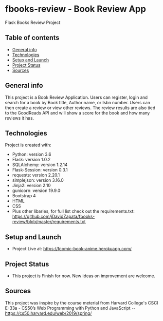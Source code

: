 # fbooks-review - Book Review App
Flask Books Review Project 


## Table of contents
* [General info](#general-info)
* [Technologies](#technologies)
* [Setup and Launch](#setup-and-launch)
* [Project Status](#project-status) 
* [Sources](#sources)

## General info
This project is a Book Review Application.  Users can register, login and search for a book by Book title, Author name, or Isbn number.  Users can then create a review or view other reviews.  The review results are also tied to the GoodReads API and will show a score for the book and how many reviews it has.

	
## Technologies
Project is created with:
* Python: version 3.6
* Flask: version 1.0.2
* SQLAlchemy: version 1.2.14
* Flask-Session: version 0.3.1
* requests: version 2.20.1
* simplejson: version 3.16.0
* Jinja2: version 2.10
* gunicorn: version 19.9.0
* Bootstrap 4 
* HTML
* CSS
* Plus other libaries, for full list check out the requirements.txt: https://github.com/jDavidZapata/fbooks-review/blob/master/requirements.txt

## Setup and Launch
* Project Live at: https://fcomic-book-anime.herokuapp.com/

## Project Status
* This project is Finish for now.  New ideas on improvement are welcome.


## Sources
This project was inspire by the course meterial from Harvard College's CSCI E-33a - CS50’s Web Programming
with Python and JavaScript -- https://cs50.harvard.edu/web/2019/spring/

